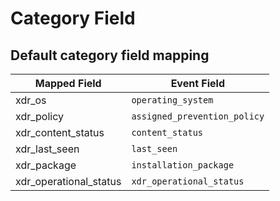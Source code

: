 # Category Field

## Default category field mapping

Mapped Field | Event Field 
------------ | -----------
xdr_os | `operating_system`
xdr_policy | `assigned_prevention_policy`
xdr_content_status | `content_status`
xdr_last_seen | `last_seen`
xdr_package | `installation_package`
xdr_operational_status | `xdr_operational_status`